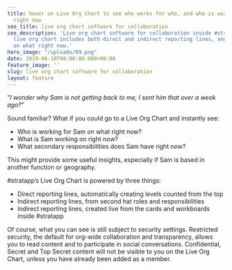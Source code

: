 ```yaml
---
title: hover on Live Org Chart to see who works for who, and who is working on what
  right now
seo_title: live org chart software for collaboration
seo_description: 'Live org chart software for collaboration inside #stratapp. #stratapp''s
  live org chart includes both direct and indirect reporting lines, and who is working
  on what right now.'
hero_image: "/uploads/09.png"
date: 2019-06-18T08:00:00.000+00:00
feature_image: ''
slug: live org chart software for collaboration
layout: feature
---
```

“_I wonder why Sam is not getting back to me, I sent him that over a week ago?_”

Sound familiar? What if you could go to a Live Org Chart and instantly see:

* Who is working for Sam on what right now?
* What is Sam working on right now?
* What secondary responsibilities does Sam have right now?

This might provide some useful insights, especially if Sam is based in another function or geography.

\#stratapp’s Live Org Chart is powered by three things:

* Direct reporting lines, automatically creating levels counted from the top
* Indirect reporting lines, from second hat roles and responsibilities
* Indirect reporting lines, created live from the cards and workboards inside #stratapp

Of course, what you can see is still subject to security settings. Restricted security, the default for org-wide collaboration and transparency, allows you to read content and to participate in social conversations. Confidential, Secret and Top Secret content will not be visible to you on the Live Org Chart, unless you have already been added as a member.